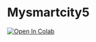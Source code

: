 # Mysmartcity5
[![Open In Colab](https://colab.research.google.com/assets/colab-badge.svg)](https://colab.research.google.com/github/Hariraj9677/Mysmartcity5/blob/main/MySmartcCityai(1).ipynb)
